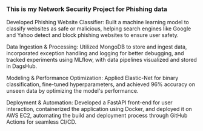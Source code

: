 ### This is my Network Security Project for Phishing data

Developed Phishing Website Classifier: Built a machine learning model to classify websites as safe or malicious, helping search engines like Google and Yahoo detect and block phishing websites to ensure user safety.

Data Ingestion & Processing: Utilized MongoDB to store and ingest data, incorporated exception handling and logging for better debugging, and tracked experiments using MLflow, with data pipelines visualized and stored in DagsHub.

Modeling & Performance Optimization: Applied Elastic-Net for binary classification, fine-tuned hyperparameters, and achieved 96% accuracy on unseen data by optimizing the model's performance.

Deployment & Automation: Developed a FastAPI front-end for user interaction, containerized the application using Docker, and deployed it on AWS EC2, automating the build and deployment process through GitHub Actions for seamless CI/CD.
